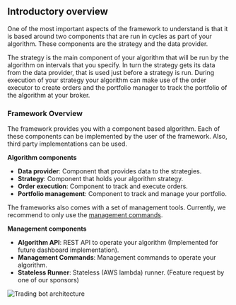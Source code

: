 ## Introductory overview
One of the most important aspects of the framework to understand is that it is based around two components
that are run in cycles as part of your algorithm. These components are the strategy and the data provider.

The strategy is the main component of your algorithm that will be run by the algorithm on intervals 
that you specify. In turn the strategy gets its data from the data provider, that is used just before a strategy is run. 
During execution of your strategy your algorithm can make use of the order executor to create orders and 
the portfolio manager to track the portfolio of the algorithm at your broker.

### Framework Overview
The framework provides you with a component based algorithm. Each of these components can be implemented 
by the user of the framework. Also, third party implementations can be used.

**Algorithm components**
- **Data provider**: Component that provides data to the strategies. 
- **Strategy**: Component that holds your algorithm strategy.
- **Order execution**: Component to track and execute orders.
- **Portfolio management**: Component to track and manage your portfolio.

The frameworks also comes with a set of management tools. Currently, we recommend to only use 
the [management commands]("https://investing-algorithm-framework.com/documentation/tutorials/management-commands").

**Management components**
- **Algorithm API**: REST API to operate your algorithm (Implemented for future dashboard implementation).
- **Management Commands**: Management commands to operate your algorithm.
- **Stateless Runner**: Stateless (AWS lambda) runner. (Feature request by one of our sponsors)

![Trading bot architecture](/algorithm-context.png)



